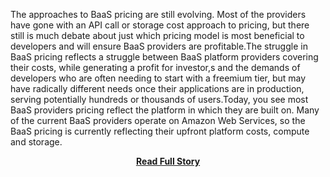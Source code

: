 <p>The approaches to BaaS pricing are still evolving.&nbsp;Most of the providers have gone with an API call or storage cost approach to pricing, but there still is much debate about just which pricing model is most beneficial to developers and will ensure BaaS providers are profitable.The struggle in BaaS pricing reflects a struggle between BaaS platform providers covering their costs, while generating a profit for investor,s and the demands of developers who are often needing to start with a freemium tier, but may have radically different needs once their applications are in production, serving potentially hundreds or thousands of users.Today, you see most BaaS providers pricing reflect the platform in which they are built on.&nbsp;Many of the current BaaS providers operate on Amazon Web Services, so the BaaS pricing is currently reflecting their upfront platform costs, compute and storage.</p>
<center><p><a href="http://www.apievangelist.com/2013/05/04/what-are-the-common-approaches-to-pricing/" style='padding:25px; font-sze:18px; font-weight: bold;'>Read Full Story</a></p></center>
